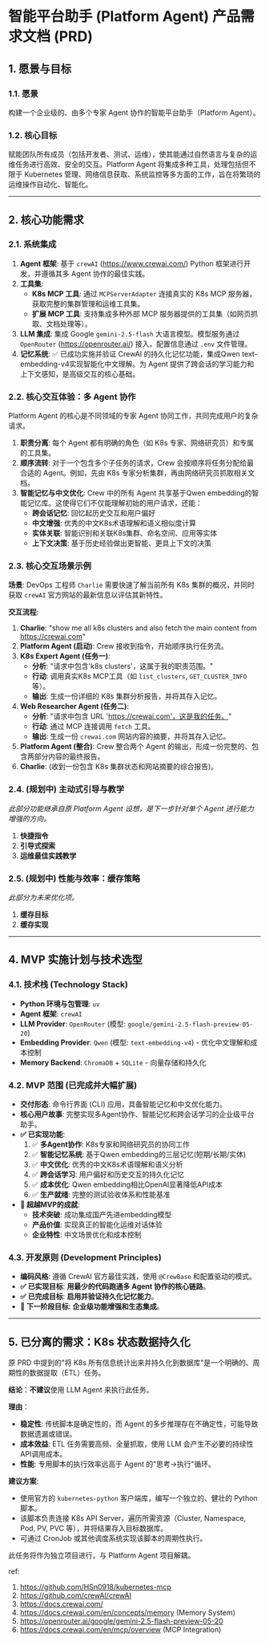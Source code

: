 # 智能平台助手 (Platform Agent) 产品需求文档 (PRD)

## 1. 愿景与目标

### 1.1. 愿景
构建一个企业级的、由多个专家 Agent 协作的智能平台助手（Platform Agent）。

### 1.2. 核心目标
赋能团队所有成员（包括开发者、测试、运维），使其能通过自然语言与复杂的运维任务进行高效、安全的交互。Platform Agent 将集成多种工具，处理包括但不限于 Kubernetes 管理、网络信息获取、系统监控等多方面的工作，旨在将繁琐的运维操作自动化、智能化。

---

## 2. 核心功能需求

### 2.1. 系统集成
1.  **Agent 框架**: 基于 `crewAI` (https://www.crewai.com/) Python 框架进行开发，并遵循其多 Agent 协作的最佳实践。
2.  **工具集**:
    - **K8s MCP 工具**: 通过 `MCPServerAdapter` 连接真实的 K8s MCP 服务器，获取完整的集群管理和运维工具集。
    - **扩展 MCP 工具**: 支持集成多种外部 MCP 服务器提供的工具集（如网页抓取、文档处理等）。
3.  **LLM 集成**: 集成 Google `gemini-2.5-flash` 大语言模型。模型服务通过 `OpenRouter` (https://openrouter.ai/) 接入，配置信息通过 `.env` 文件管理。
4.  **记忆系统**: ✅ 已成功实施并验证 CrewAI 的持久化记忆功能，集成Qwen text-embedding-v4实现智能化中文理解。为 Agent 提供了跨会话的学习能力和上下文感知，是高级交互的核心基础。

### 2.2. 核心交互体验：多 Agent 协作
Platform Agent 的核心是不同领域的专家 Agent 协同工作，共同完成用户的复杂请求。
1.  **职责分离**: 每个 Agent 都有明确的角色（如 K8s 专家、网络研究员）和专属的工具集。
2.  **顺序流转**: 对于一个包含多个子任务的请求，Crew 会按顺序将任务分配给最合适的 Agent。例如，先由 K8s 专家分析集群，再由网络研究员抓取相关文档。
3.  **智能记忆与中文优化**: Crew 中的所有 Agent 共享基于Qwen embedding的智能记忆库。这使得它们不仅能理解初始的用户请求，还能：
    - **跨会话记忆**: 回忆起历史交互和用户偏好
    - **中文增强**: 优秀的中文K8s术语理解和语义相似度计算
    - **实体关联**: 智能识别和关联K8s集群、命名空间、应用等实体
    - **上下文决策**: 基于历史经验做出更智能、更具上下文的决策

### 2.3. 核心交互场景示例
**场景**: DevOps 工程师 `Charlie` 需要快速了解当前所有 K8s 集群的概况，并同时获取 `crewAI` 官方网站的最新信息以评估其新特性。

**交互流程**:
1.  **Charlie**: "show me all k8s clusters and also fetch the main content from https://crewai.com"
2.  **Platform Agent (启动)**: Crew 接收到指令，开始顺序执行任务流。
3.  **K8s Expert Agent (任务一)**:
    - **分析**: "请求中包含'k8s clusters'，这属于我的职责范围。"
    - **行动**: 调用真实K8s MCP工具（如 `list_clusters`, `GET_CLUSTER_INFO` 等）。
    - **输出**: 生成一份详细的 K8s 集群分析报告，并将其存入记忆。
4.  **Web Researcher Agent (任务二)**:
    - **分析**: "请求中包含 URL 'https://crewai.com'，这是我的任务。"
    - **行动**: 通过 MCP 连接调用 `fetch` 工具。
    - **输出**: 生成一份 `crewai.com` 网站内容的摘要，并将其存入记忆。
5.  **Platform Agent (整合)**: Crew 整合两个 Agent 的输出，形成一份完整的、包含两部分内容的最终报告。
6.  **Charlie**: (收到一份包含 K8s 集群状态和网站摘要的综合报告)。

### 2.4. (规划中) 主动式引导与教学
*此部分功能继承自原 Platform Agent 设想，是下一步针对单个 Agent 进行能力增强的方向。*
1.  **快捷指令**
2.  **引导式探索**
3.  **运维最佳实践教学**

### 2.5. (规划中) 性能与效率：缓存策略
*此部分为未来优化项。*
1.  **缓存目标**
2.  **缓存实现**

---

## 4. MVP 实施计划与技术选型

### 4.1. 技术栈 (Technology Stack)
- **Python 环境与包管理**: `uv`
- **Agent 框架**: `crewAI` 
- **LLM Provider**: `OpenRouter` (模型: `google/gemini-2.5-flash-preview-05-20`)
- **Embedding Provider**: `Qwen` (模型: `text-embedding-v4`) - 优化中文理解和成本控制
- **Memory Backend**: `ChromaDB` + `SQLite` - 向量存储和持久化

### 4.2. MVP 范围 (已完成并大幅扩展)
- **交付形态**: 命令行界面 (CLI) 应用，具备智能记忆和中文优化能力。
- **核心用户故事**: 完整实现多Agent协作、智能记忆和跨会话学习的企业级平台助手。
- **✅ 已实现功能**:
    1. ✅ **多Agent协作**: K8s专家和网络研究员的协同工作
    2. ✅ **智能记忆系统**: 基于Qwen embedding的三层记忆(短期/长期/实体)
    3. ✅ **中文优化**: 优秀的中文K8s术语理解和语义分析
    4. ✅ **跨会话学习**: 用户偏好和历史交互的持久化记忆
    5. ✅ **成本优化**: Qwen embedding相比OpenAI显著降低API成本
    6. ✅ **生产就绪**: 完整的测试验收体系和性能基准
- **🎯 超越MVP的成就**:
    - **技术突破**: 成功集成国产先进embedding模型
    - **产品价值**: 实现真正的智能化运维对话体验
    - **企业特性**: 中文场景优化和成本控制

### 4.3. 开发原则 (Development Principles)
- **编码风格**: 遵循 CrewAI 官方最佳实践，使用 `@CrewBase` 和配置驱动的模式。
- **✅ 已实现目标**: **用最少的代码跑通多 Agent 协作的核心链路**。
- **✅ 已完成目标**: **启用并验证持久化记忆能力**。
- **🚀 下一阶段目标**: **企业级功能增强和生态集成**。

---

## 5. 已分离的需求：K8s 状态数据持久化

原 PRD 中提到的"将 K8s 所有信息统计出来并持久化到数据库"是一个明确的、周期性的数据提取（ETL）任务。

**结论**：**不建议**使用 LLM Agent 来执行此任务。

**理由**：
- **稳定性**: 传统脚本是确定性的，而 Agent 的多步推理存在不确定性，可能导致数据遗漏或错误。
- **成本效益**: ETL 任务需要高频、全量抓取，使用 LLM 会产生不必要的持续性API调用成本。
- **性能**: 专用脚本的执行效率远高于 Agent 的"思考->执行"循环。

**建议方案**:
- 使用官方的 `kubernetes-python` 客户端库，编写一个独立的、健壮的 Python 脚本。
- 该脚本负责连接 K8s API Server，遍历所需资源（Cluster, Namespace, Pod, PV, PVC 等），并将结果存入目标数据库。
- 可通过 CronJob 或其他调度系统实现该脚本的周期性执行。

此任务将作为独立项目进行，与 Platform Agent 项目解耦。

ref:

1. https://github.com/HSn0918/kubernetes-mcp
2. https://github.com/crewAI/crewAI
3. https://docs.crewai.com/
4. https://docs.crewai.com/en/concepts/memory (Memory System)
5. https://openrouter.ai/google/gemini-2.5-flash-preview-05-20
6. https://docs.crewai.com/en/mcp/overview (MCP Integration)
